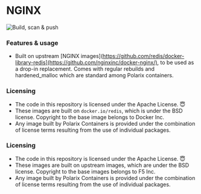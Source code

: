 # NGINX

![Build, scan & push](https://github.com/Polarix-Containers/nginx/actions/workflows/build.yml/badge.svg)

### Features & usage
- Built on upstream [NGINX images](https://github.com/redis/docker-library-redis](https://github.com/nginxinc/docker-nginx/), to be used as a drop-in replacement. Comes with regular rebuilds and hardened_malloc which are standard among Polarix containers.

### Licensing
- The code in this repository is licensed under the Apache License. 😇
- These images are built on `docker.io/redis`, which is under the BSD license. Copyright to the base image belongs to Docker Inc.
- Any image built by Polarix Containers is provided under the combination of license terms resulting from the use of individual packages.

### Licensing
- The code in this repository is licensed under the Apache License. 😇
- These images are built on upstream images, which are under the BSD license. Copyright to the base images belongs to F5 Inc.
- Any image built by Polarix Containers is provided under the combination of license terms resulting from the use of individual packages.
